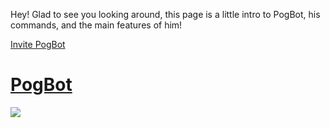<p>Hey! Glad to see you looking around, this page is a little intro to PogBot, his commands, and the main features of him!</p>

<a href="https://discord.com/oauth2/authorize?client_id=743469370956710028&scope=bot&permissions=2146958847">Invite PogBot

<h1>PogBot</h1>
<img src="https://cdn.discordapp.com/avatars/743469370956710028/dc4fb7115ea6ec677fef2fe4eb5d1274.png?size=512">